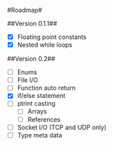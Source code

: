 #Roadmap#

##Version 0.1.1##
 - [x] Floating point constants
 - [x] Nested while loops

##Version 0.2##
 - [ ] Enums
 - [ ] File I/O
 - [ ] Function auto return
 - [x] if/else statement
 - [ ] ptrint casting
   - [ ] Arrays
   - [ ] References
 - [ ] Socket I/O (TCP and UDP only)
 - [ ] Type meta data